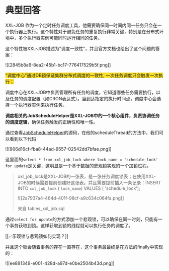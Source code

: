 # 典型回答


XXL-JOB 作为一个定时任务调度工具，他需要确保同一时间内同一任务只会在一个执行器上执行。这个特性对于避免任务的重复执行非常关键，特别是在分布式环境中，多个执行器实例可能同时运行相同的任务。



这个特性被XXL-JOB描述为“调度一致性”，并且官方文档也给出了这个问题的答案：



![[2845b8a6-8ea2-45b1-bc17-776417529b5f.png]]



<font style="background-color:#FBDE28;">“调度中心”通过DB锁保证集群分布式调度的一致性, 一次任务调度只会触发一次执行；</font>

<font style="background-color:#FBDE28;"></font>

调度中心在XXL-JOB中负责管理所有任务的调度，它知道哪些任务需要执行，以及任务的调度配置（如CRON表达式）。当到达指定的执行时间点，调度中心会选择一个执行器实例来执行任务。



**调度相关的JobScheduleHelper是XXL-JOB中的一个核心组件，负责协调任务的调度逻辑**，确保任务触发的正确性和唯一性。



通过查看[JobScheduleHelper](https://github.com/xuxueli/xxl-job/blob/master/xxl-job-admin/src/main/java/com/xxl/job/admin/core/thread/JobScheduleHelper.java)的源码，在他的scheduleThread的方法中，我们可以看到以下代码



![[906d16cf-fba8-44ad-9557-02542dd7bfae.png]]



这里面的`select * from xxl_job_lock where lock_name = 'schedule_lock' for update`是关键，这明显是一个基于数据的悲观锁实现的一个加锁过程。



>  xxl_job_lock是XXL-JOB的一张表，是一张任务调度锁表；在使用XXL-JOB的时候需要提前创建好这张表。并且需要提前插入一条记录：INSERT INTO `xxl_job_lock` ( `lock_name`) VALUES ( 'schedule_lock');
>
> ![[2a7937a4-464d-401f-98cf-a9c634c064fa.png]]
>
> 来自 tables_xxl_job.sql
>



通过`select for update`的方式添加一个悲观锁，可以确保在同一时刻，只能有一个事务获取到锁。这样获取到锁的线程就可以执行任务的调度了。



[[✅乐观锁与悲观锁如何实现？]]



并且这个锁会随着事务的存在一直存在，这个事务最最终是在方法的finally中实现的：



![[ee891349-e001-428d-a97d-e0be2504b43d.png]]





